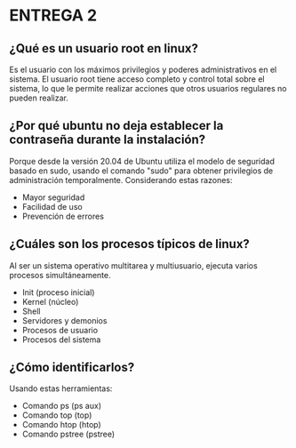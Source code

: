 # ENTREGA 2

## ¿Qué es un usuario root en linux?
Es el usuario con los máximos privilegios y poderes administrativos en el sistema.
El usuario root tiene acceso completo y control total sobre el sistema, lo que le permite realizar acciones que otros usuarios regulares no pueden realizar.

## ¿Por qué ubuntu no deja establecer la contraseña durante la instalación?
Porque desde la versión 20.04 de Ubuntu utiliza el modelo de seguridad basado en sudo, usando el comando "sudo" para obtener privilegios de administración temporalmente. Considerando estas razones:

- Mayor seguridad
- Facilidad de uso
- Prevención de errores

## ¿Cuáles son los procesos típicos de linux?
Al ser un sistema operativo multitarea y multiusuario, ejecuta varios procesos simultáneamente.
- Init (proceso inicial)
- Kernel (núcleo)
- Shell
- Servidores y demonios
- Procesos de usuario
- Procesos del sistema

## ¿Cómo identificarlos?
Usando estas herramientas:
- Comando ps (ps aux)
- Comando top (top)
- Comando htop (htop)
- Comando pstree (pstree)